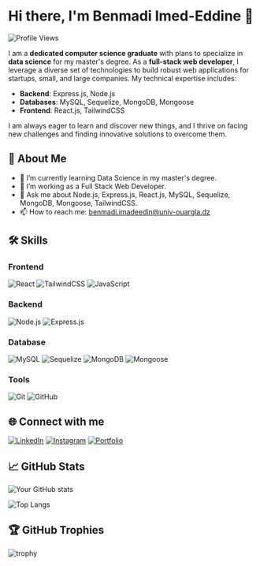 # Hi there, I'm Benmadi Imed-Eddine 👋

![Profile Views](https://komarev.com/ghpvc/?username=your-username&color=blueviolet)

I am a **dedicated computer science graduate** with plans to specialize in **data science** for my master's degree. As a **full-stack web developer**, I leverage a diverse set of technologies to build robust web applications for startups, small, and large companies. My technical expertise includes:

- **Backend**: Express.js, Node.js
- **Databases**: MySQL, Sequelize, MongoDB, Mongoose
- **Frontend**: React.js, TailwindCSS

I am always eager to learn and discover new things, and I thrive on facing new challenges and finding innovative solutions to overcome them.

## 🚀 About Me

- 🌱 I’m currently learning Data Science in my master's degree.
- 💼 I’m working as a Full Stack Web Developer.
- 💬 Ask me about Node.js, Express.js, React.js, MySQL, Sequelize, MongoDB, Mongoose, TailwindCSS.
- 📫 How to reach me: [benmadi.imadeedin@univ-ouargla.dz](mailto:benmadi.imadeedin@univ-ouargla.dz)

## 🛠 Skills

### Frontend
![React](https://img.shields.io/badge/-React-61DAFB?logo=react&logoColor=white&style=for-the-badge)
![TailwindCSS](https://img.shields.io/badge/-TailwindCSS-38B2AC?logo=tailwind-css&logoColor=white&style=for-the-badge)
![JavaScript](https://img.shields.io/badge/-JavaScript-F7DF1E?logo=javascript&logoColor=black&style=for-the-badge)

### Backend
![Node.js](https://img.shields.io/badge/-Node.js-339933?logo=node.js&logoColor=white&style=for-the-badge)
![Express.js](https://img.shields.io/badge/-Express.js-000000?logo=express&logoColor=white&style=for-the-badge)

### Database
![MySQL](https://img.shields.io/badge/-MySQL-4479A1?logo=mysql&logoColor=white&style=for-the-badge)
![Sequelize](https://img.shields.io/badge/-Sequelize-52B0E7?logo=sequelize&logoColor=white&style=for-the-badge)
![MongoDB](https://img.shields.io/badge/-MongoDB-47A248?logo=mongodb&logoColor=white&style=for-the-badge)
![Mongoose](https://img.shields.io/badge/-Mongoose-880000?logo=mongoose&logoColor=white&style=for-the-badge)

### Tools
![Git](https://img.shields.io/badge/-Git-F05032?logo=git&logoColor=white&style=for-the-badge)
![GitHub](https://img.shields.io/badge/-GitHub-181717?logo=github&logoColor=white&style=for-the-badge)

## 🌐 Connect with me
[![LinkedIn](https://img.shields.io/badge/-LinkedIn-0A66C2?logo=linkedin&logoColor=white&style=for-the-badge)](https://www.linkedin.com/in/imed-eddine-b-4b5a72236/)
[![Instagram](https://img.shields.io/badge/-Instagram-E4405F?logo=instagram&logoColor=white&style=for-the-badge)](https://www.instagram.com/_imad_benmadi_/)
[![Portfolio](https://img.shields.io/badge/-Portfolio-000000?logo=portfolio&logoColor=white&style=for-the-badge)](https://imadbenmadi.vercel.app/)

## 📈 GitHub Stats
![Your GitHub stats](https://github-readme-stats.vercel.app/api?username=imadbenmadi&show_icons=true&theme=radical)

![Top Langs](https://github-readme-stats.vercel.app/api/top-langs/?username=imadbenmadi&layout=compact&theme=radical)

## 🏆 GitHub Trophies
![trophy](https://github-profile-trophy.vercel.app/?username=imadbenmadi&theme=onedark)
